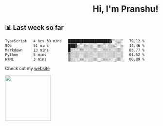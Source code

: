 <div align="right" >
   
   <H1>Hi, I'm Pranshu!</H1>

</div>

## 📊 Last week so far
<!--START_SECTION:waka-->

```txt
TypeScript   4 hrs 39 mins   ███████████████████▓░░░░░   79.12 %
SQL          51 mins         ███▓░░░░░░░░░░░░░░░░░░░░░   14.46 %
Markdown     13 mins         █░░░░░░░░░░░░░░░░░░░░░░░░   03.77 %
Python       5 mins          ▒░░░░░░░░░░░░░░░░░░░░░░░░   01.52 %
HTML         3 mins          ▒░░░░░░░░░░░░░░░░░░░░░░░░   00.89 %
```

<!--END_SECTION:waka-->

Check out my [website](https://pranshu05.vercel.app)

<img align="left" width="150" src="https://user-images.githubusercontent.com/70943732/209951571-93b7afe5-f523-4683-b725-5d94b287e94e.png">

